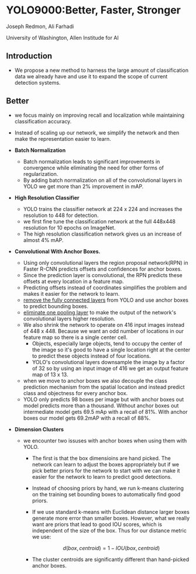 # YOLO9000:Better, Faster, Stronger

Joseph Redmon, Ali Farhadi

University of Washington, Allen Institude for AI


## Introduction

* We propose a new method to harness the large amount of classification data we already have and use it to expand the scope of current detection systems.



## Better

* we focus mainly on improving recall and localization while maintaining classification accuracy.

* Instead of scaling up our network, we simplify the network and then make the representation easier to learn.

* **Batch Normalization**

  * Batch normalization leads to significant improvements in convergence while eliminating the need for other forms of regularization.
  * By adding batch normalization on all of the convolutional layers in YOLO we get more than 2% improvement in mAP.
    

* **High Resolution Classifier**

  * YOLO trains the classifier network at 224 x 224 and increases the resolution to 448 for detection.
  * we first fine tune the classification network at the full 448x448 resolution for 10 epochs on ImageNet.
  * The high resolution classification network gives us an increase of almost 4% mAP.
    

* **Convolutional With Anchor Boxes.**

  * Using only convolutional layers the region proposal network(RPN) in Faster R-CNN predicts offsets and confidences for anchor boxes.
  * Since the prediction layer is convolutional, the RPN predicts these offsets at every location in a feature map.
  * Predicting offsets instead of coordinates simplifies the problem and makes it easier for the network to learn.
  * <u>remove the fully connected layers</u> from YOLO and use anchor boxes to predict bounding boxes.
  * <u>eliminate one pooling layer</u> to make the output of the network's convolutional layers higher resolution. 
  * We also shrink the network to operate on 416 input images instead of 448 x 448. Because we want an odd number of locations in our feature map so there is a single center cell.
    * Objects, especially large objects, tend to occupy the center of the image so it's good to have a single location right at the center to predict these objects instead of four locations.
    * YOLO's convolutional layers downsample the image by a factor of 32 so by using an input image of 416 we get an output feature map of 13 x 13.
  * when we move to anchor boxes we also decouple the class prediction mechanism from the spatial location and instead predict class and objectness for every anchor box.
  * YOLO only predicts 98 boxes per image but with anchor boxes out model predicts more than a thousand. Without anchor boxes out intermediate model gets 69.5 mAp with a recall of 81%. With anchor boxes our model gets 69.2mAP with a recall of 88%.
    

* **Dimension Clusters**

  * we encounter two issuses with anchor boxes when using them with YOLO.

    * The first is that the box dimensioins are hand picked. The network can learn to adjust the boxes appropriately but if we pick better priors for the network to start with we can make it easier for the network to learn to predict good detections.

    * Instead of choosing priors by hand, we run k-means clustering on the training set bounding boxes to automatically find good priors.

    * If we use standard k-means with Euclidean distance larger boxes generate more error than smaller boxes. However, what we really want are priors that lead to good IOU scores, which is independent of the size of the box. Thus for our distance metric we use:
      
      $$
      d(box, centroid) = 1 - IOU(box, centroid)
      $$
      
      

    * The cluster centroids are significantly different than hand-picked anchor boxes.